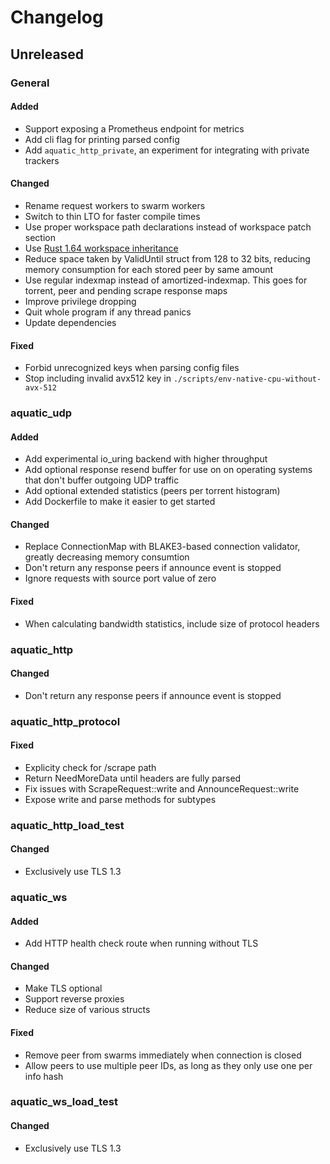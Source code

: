 # Changelog

## Unreleased

### General

#### Added

* Support exposing a Prometheus endpoint for metrics
* Add cli flag for printing parsed config
* Add `aquatic_http_private`, an experiment for integrating with private trackers

#### Changed

* Rename request workers to swarm workers
* Switch to thin LTO for faster compile times
* Use proper workspace path declarations instead of workspace patch section
* Use [Rust 1.64 workspace inheritance](https://blog.rust-lang.org/2022/09/22/Rust-1.64.0.html)
* Reduce space taken by ValidUntil struct from 128 to 32 bits, reducing memory
  consumption for each stored peer by same amount
* Use regular indexmap instead of amortized-indexmap. This goes for torrent,
  peer and pending scrape response maps 
* Improve privilege dropping
* Quit whole program if any thread panics
* Update dependencies

#### Fixed

* Forbid unrecognized keys when parsing config files
* Stop including invalid avx512 key in `./scripts/env-native-cpu-without-avx-512`

### aquatic_udp

#### Added

* Add experimental io_uring backend with higher throughput
* Add optional response resend buffer for use on on operating systems that
  don't buffer outgoing UDP traffic
* Add optional extended statistics (peers per torrent histogram)
* Add Dockerfile to make it easier to get started

#### Changed

* Replace ConnectionMap with BLAKE3-based connection validator, greatly
  decreasing memory consumtion
* Don't return any response peers if announce event is stopped
* Ignore requests with source port value of zero

#### Fixed

* When calculating bandwidth statistics, include size of protocol headers

### aquatic_http

#### Changed

* Don't return any response peers if announce event is stopped

### aquatic_http_protocol

#### Fixed

* Explicity check for /scrape path
* Return NeedMoreData until headers are fully parsed
* Fix issues with ScrapeRequest::write and AnnounceRequest::write
* Expose write and parse methods for subtypes

### aquatic_http_load_test

#### Changed

* Exclusively use TLS 1.3

### aquatic_ws

#### Added

* Add HTTP health check route when running without TLS

#### Changed

* Make TLS optional
* Support reverse proxies
* Reduce size of various structs

#### Fixed

* Remove peer from swarms immediately when connection is closed
* Allow peers to use multiple peer IDs, as long as they only use one per info hash

### aquatic_ws_load_test

#### Changed

* Exclusively use TLS 1.3
